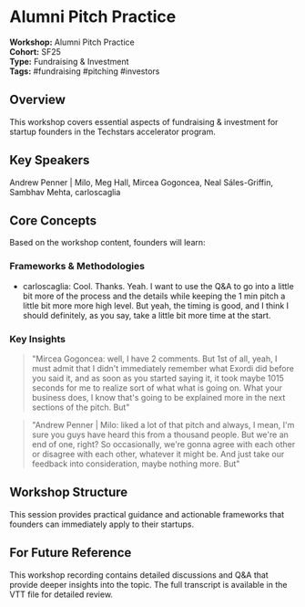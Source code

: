 # Alumni Pitch Practice

**Workshop:** Alumni Pitch Practice  
**Cohort:** SF25  
**Type:** Fundraising & Investment  
**Tags:** #fundraising #pitching #investors

## Overview

This workshop covers essential aspects of fundraising & investment for startup founders in the Techstars accelerator program.

## Key Speakers

Andrew Penner | Milo, Meg Hall, Mircea Gogoncea, Neal Sáles-Griffin, Sambhav Mehta, carloscaglia

## Core Concepts

Based on the workshop content, founders will learn:


### Frameworks & Methodologies

- carloscaglia: Cool. Thanks. Yeah. I want to use the Q&A to go into a little bit more of the process and the details while keeping the 1 min pitch a little bit more more high level. But yeah, the timing is good, and I think I should definitely, as you say, take a little bit more time at the start.

### Key Insights

> "Mircea Gogoncea: well, I have 2 comments. But 1st of all, yeah, I must admit that I didn't immediately remember what Exordi did before you said it, and as soon as you started saying it, it took maybe 1015 seconds for me to realize sort of what what is going on. What your business does, I know that's going to be explained more in the next sections of the pitch. But"

> "Andrew Penner | Milo: liked a lot of that pitch and always, I mean, I'm sure you guys have heard this from a thousand people. But we're an end of one, right? So occasionally, we're gonna agree with each other or disagree with each other, whatever it might be. And just take our feedback into consideration, maybe nothing more. But"


## Workshop Structure

This session provides practical guidance and actionable frameworks that founders can immediately apply to their startups.

## For Future Reference

This workshop recording contains detailed discussions and Q&A that provide deeper insights into the topic. The full transcript is available in the VTT file for detailed review.
